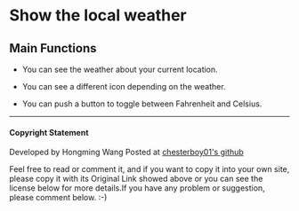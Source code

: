 Show the local weather
=======
## Main Functions

*  You can see the weather about your current location.

*  You can see a different icon depending on the weather.

*  You can push a button to toggle between Fahrenheit and Celsius.

---

#### Copyright Statement
 
Developed by Hongming Wang Posted at [chesterboy01's github](https://github.com/chesterboy01)

Feel free to read or comment it, and if you want to copy it into your own site, please copy it with its Original Link showed above or you can see the license below for more details.If you have any problem or suggestion, please comment below. :-)